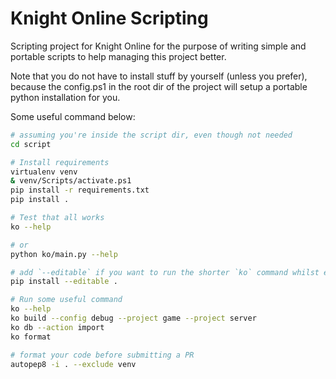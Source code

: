 # Knight Online Scripting

Scripting project for Knight Online for the purpose of writing simple and portable scripts to help managing this project better.

Note that you do not have to install stuff by yourself (unless you prefer), because the config.ps1 in the root dir of the project will setup a portable python installation for you.

Some useful command below:
```sh
# assuming you're inside the script dir, even though not needed
cd script

# Install requirements
virtualenv venv
& venv/Scripts/activate.ps1
pip install -r requirements.txt
pip install .

# Test that all works
ko --help

# or
python ko/main.py --help

# add `--editable` if you want to run the shorter `ko` command whilst editing the scripts:
pip install --editable .

# Run some useful command
ko --help
ko build --config debug --project game --project server
ko db --action import
ko format

# format your code before submitting a PR
autopep8 -i . --exclude venv
```
